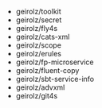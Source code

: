 - geirolz/toolkit
- geirolz/secret
- geirolz/fly4s
- geirolz/cats-xml
- geirolz/scope
- geirolz/erules
- geirolz/fp-microservice
- geirolz/fluent-copy
- geirolz/sbt-service-info
- geirolz/advxml
- geirolz/git4s
